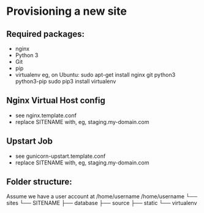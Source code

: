 Provisioning a new site
=======================
## Required packages:
* nginx
* Python 3
* Git
* pip
* virtualenv
eg, on Ubuntu:
sudo apt-get install nginx git python3 python3-pip
sudo pip3 install virtualenv
## Nginx Virtual Host config
* see nginx.template.conf
* replace SITENAME with, eg, staging.my-domain.com
## Upstart Job
* see gunicorn-upstart.template.conf
* replace SITENAME with, eg, staging.my-domain.com
## Folder structure:
Assume we have a user account at /home/username
/home/username
  └── sites
    └── SITENAME
      ├── database
      ├── source
      ├── static
      └── virtualenv
